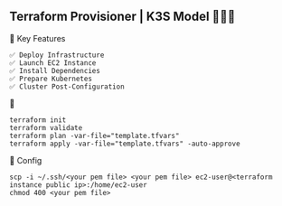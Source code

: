 

## Terraform Provisioner | K3S Model  🚀🚀🚀



🎯  Key Features
```
✅ Deploy Infrastructure
✅ Launch EC2 Instance
✅ Install Dependencies 
✅ Prepare Kubernetes 
✅ Cluster Post-Configuration
```

🚀 
```
terraform init
terraform validate
terraform plan -var-file="template.tfvars"
terraform apply -var-file="template.tfvars" -auto-approve
```

🧩 Config 

```
scp -i ~/.ssh/<your pem file> <your pem file> ec2-user@<terraform instance public ip>:/home/ec2-user
chmod 400 <your pem file>
```

